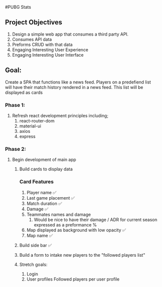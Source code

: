 #PUBG Stats

## Project Objectives

1. Design a simple web app that consumes a third party API.
2. Consumes API data
3. Preforms CRUD with that data
4. Engaging Interesting User Experience
5. Engaging Interesting User Interface


## Goal:
Create a SPA that functions like a news feed. Players on a predefiend list will have their match history rendered in a news feed. This list will be displayed as cards


### Phase 1:
1. Refresh react development principles including;
    1. react-router-dom
    2. material-ui
    3. axios
    4. express

### Phase 2:
1. Begin development of main app
    1. Build cards to display data
        ### Card Features
        1. Player name :white_check_mark:
        2. Last game placement :white_check_mark:
        3. Match duration :white_check_mark:
        4. Damage :white_check_mark:
        5. Teammates names and damage
            1. Would be nice to have their damage / ADR for current season expressed as a preformance %
        6. Map displayed as background with low opacity :white_check_mark:
        7. Map name :white_check_mark:
    
    2. Build side bar :white_check_mark:
    3. Build a form to intake new players to the "followed players list"
    4. Stretch goals:
        1. Login
        2. User profiles
            Followed players per user profile
        